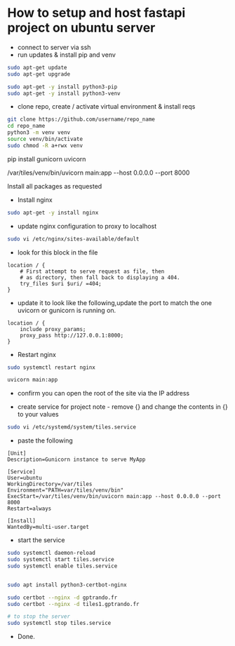 # How to setup and host fastapi project on ubuntu server

* connect to server via ssh
*  run updates & install pip and venv

```bash
sudo apt-get update
sudo apt-get upgrade

sudo apt-get -y install python3-pip
sudo apt-get -y install python3-venv
```

* clone repo, create / activate virtual environment & install reqs

```bash
git clone https://github.com/username/repo_name
cd repo_name
python3 -m venv venv
source venv/bin/activate
sudo chmod -R a+rwx venv
```

pip install gunicorn uvicorn

/var/tiles/venv/bin/uvicorn main:app --host 0.0.0.0 --port 8000

Install all packages as requested




* Install nginx

```bash
sudo apt-get -y install nginx
```

* update nginx configuration to proxy to localhost

```bash
sudo vi /etc/nginx/sites-available/default

```

* look for this block in the file

```
location / {
    # First attempt to serve request as file, then
    # as directory, then fall back to displaying a 404.
    try_files $uri $uri/ =404;
}
```

* update it to look like the following,update the port to match the one uvicorn or gunicorn is running on.

```
location / {
    include proxy_params;                         
    proxy_pass http://127.0.0.1:8000;
}
```

* Restart nginx

```bash
sudo systemctl restart nginx

uvicorn main:app

```
* confirm you can open the root of the site via the IP address
  

* create service for project
note - remove {} and change the contents in {} to your values

```bash
sudo vi /etc/systemd/system/tiles.service
```

* paste the following

```
[Unit]
Description=Gunicorn instance to serve MyApp

[Service]
User=ubuntu
WorkingDirectory=/var/tiles
Environment="PATH=var/tiles/venv/bin"
ExecStart=/var/tiles/venv/bin/uvicorn main:app --host 0.0.0.0 --port 8000
Restart=always

[Install]
WantedBy=multi-user.target
```

* start the service 
```bash
sudo systemctl daemon-reload
sudo systemctl start tiles.service
sudo systemctl enable tiles.service


sudo apt install python3-certbot-nginx

sudo certbot --nginx -d gptrando.fr
sudo certbot --nginx -d tiles1.gptrando.fr

# to stop the server
sudo systemctl stop tiles.service
```

* Done.
